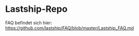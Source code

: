 # Lastship-Repo

FAQ befindet sich hier: https://github.com/lastship/FAQ/blob/master/Lastship_FAQ.md

